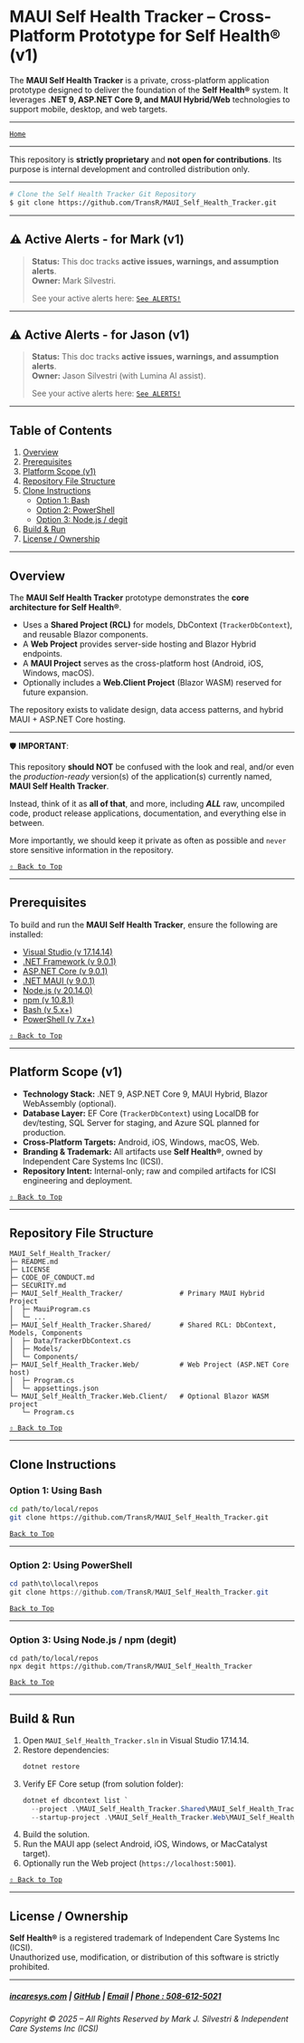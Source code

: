 # MAUI Self Health Tracker – Cross-Platform Prototype for Self Health® (v1)

The **MAUI Self Health Tracker** is a private, cross-platform application prototype designed to deliver the foundation of the **Self Health®** system. It leverages **.NET 9, ASP.NET Core 9, and MAUI Hybrid/Web** technologies to support mobile, desktop, and web targets.  
 
---

[`Home`](./README.md)

---

This repository is **strictly proprietary** and **not open for contributions**. Its purpose is internal development and controlled distribution only.

---

```bash
# Clone the Self Health Tracker Git Repository
$ git clone https://github.com/TransR/MAUI_Self_Health_Tracker.git
```

---

## ⚠️ Active Alerts - for Mark (v1)

> **Status:** This doc tracks **active issues, warnings, and assumption alerts**.  
> **Owner:** Mark Silvestri.  
>
> See your active alerts here: [`See ALERTS!`](../../../../README.md)

 
---

## ⚠️ Active Alerts - for Jason (v1)

> **Status:** This doc tracks **active issues, warnings, and assumption alerts**.  
> **Owner:** Jason Silvestri (with Lumina AI assist).  
>
> See your active alerts here: [`See ALERTS!`](./MAUI_Self_Health_Tracker.Shared/wwwroot/docs/Alerts/README.md)

---

## Table of Contents
1. [Overview](#overview)  
2. [Prerequisites](#prerequisites)  
3. [Platform Scope (v1)](#platform-scope-v1)  
4. [Repository File Structure](#repository-file-structure)  
5. [Clone Instructions](#clone-instructions)  
   - [Option 1: Bash](#option-1-using-bash)  
   - [Option 2: PowerShell](#option-2-using-powershell)  
   - [Option 3: Node.js / degit](#option-3-using-node-or-npm-degit)  
6. [Build & Run](#build--run)  
7. [License / Ownership](#license--ownership)

---

## Overview

The **MAUI Self Health Tracker** prototype demonstrates the **core architecture for Self Health®**.  

- Uses a **Shared Project (RCL)** for models, DbContext (`TrackerDbContext`), and reusable Blazor components.  
- A **Web Project** provides server-side hosting and Blazor Hybrid endpoints.  
- A **MAUI Project** serves as the cross-platform host (Android, iOS, Windows, macOS).  
- Optionally includes a **Web.Client Project** (Blazor WASM) reserved for future expansion.  

The repository exists to validate design, data access patterns, and hybrid MAUI + ASP.NET Core hosting.  

---

🛡️ **IMPORTANT**: 

This repository **should NOT** be confused with the look and real, and/or even the _production-ready_ version(s) of the application(s) currently named, **MAUI Self Health Tracker**. 

Instead, think of it as **all of that**, and more, including **_ALL_** raw, uncompiled code, product release applications, documentation, and everything else in between. 

More importantly, we should keep it private as often as possible and `never` store sensitive information in the repository. 


[`⇧ Back to Top`](#table-of-contents)  

---

## Prerequisites

To build and run the **MAUI Self Health Tracker**, ensure the following are installed:

- [Visual Studio (v 17.14.14)](https://visualstudio.microsoft.com/)  
- [.NET Framework (v 9.0.1)](https://dotnet.microsoft.com/)  
- [ASP.NET Core (v 9.0.1)](https://dotnet.microsoft.com/)  
- [.NET MAUI (v 9.0.1)](https://learn.microsoft.com/dotnet/maui/)  
- [Node.js (v 20.14.0)](https://nodejs.org/)  
- [npm (v 10.8.1)](https://www.npmjs.com/)  
- [Bash (v 5.x+)](https://www.gnu.org/software/bash/)  
- [PowerShell (v 7.x+)](https://learn.microsoft.com/powershell/)  

[`⇧ Back to Top`](#table-of-contents)  

---

## Platform Scope (v1)

- **Technology Stack:** .NET 9, ASP.NET Core 9, MAUI Hybrid, Blazor WebAssembly (optional).  
- **Database Layer:** EF Core (`TrackerDbContext`) using LocalDB for dev/testing, SQL Server for staging, and Azure SQL planned for production.  
- **Cross-Platform Targets:** Android, iOS, Windows, macOS, Web.  
- **Branding & Trademark:** All artifacts use **Self Health®**, owned by Independent Care Systems Inc (ICSI).  
- **Repository Intent:** Internal-only; raw and compiled artifacts for ICSI engineering and deployment.  

[`⇧ Back to Top`](#table-of-contents)  

---

## Repository File Structure

```text
MAUI_Self_Health_Tracker/
├─ README.md
├─ LICENSE
├─ CODE_OF_CONDUCT.md
├─ SECURITY.md
├─ MAUI_Self_Health_Tracker/              # Primary MAUI Hybrid Project
│  ├─ MauiProgram.cs
│  └─ ...
├─ MAUI_Self_Health_Tracker.Shared/       # Shared RCL: DbContext, Models, Components
│  ├─ Data/TrackerDbContext.cs
│  ├─ Models/
│  └─ Components/
├─ MAUI_Self_Health_Tracker.Web/          # Web Project (ASP.NET Core host)
│  ├─ Program.cs
│  └─ appsettings.json
└─ MAUI_Self_Health_Tracker.Web.Client/   # Optional Blazor WASM project
   └─ Program.cs
```

[`⇧ Back to Top`](#table-of-contents)  

---

## Clone Instructions

### **Option 1: Using Bash**
```bash
cd path/to/local/repos
git clone https://github.com/TransR/MAUI_Self_Health_Tracker.git
```

[`Back to Top`](#clone-instructions)  

---

### **Option 2: Using PowerShell**
```powershell
cd path\to\local\repos
git clone https://github.com/TransR/MAUI_Self_Health_Tracker.git
```

[`Back to Top`](#clone-instructions)  

---

### **Option 3: Using Node.js / npm (degit)**
```shell
cd path/to/local/repos
npx degit https://github.com/TransR/MAUI_Self_Health_Tracker
```

[`Back to Top`](#clone-instructions)  

---

## Build & Run

1. Open `MAUI_Self_Health_Tracker.sln` in Visual Studio 17.14.14.  
2. Restore dependencies:
   ```powershell
   dotnet restore
   ```
3. Verify EF Core setup (from solution folder):
   ```powershell
   dotnet ef dbcontext list `
     --project .\MAUI_Self_Health_Tracker.Shared\MAUI_Self_Health_Tracker.Shared.csproj `
     --startup-project .\MAUI_Self_Health_Tracker.Web\MAUI_Self_Health_Tracker.Web.csproj
   ```
4. Build the solution.  
5. Run the MAUI app (select Android, iOS, Windows, or MacCatalyst target).  
6. Optionally run the Web project (`https://localhost:5001`).  

[`⇧ Back to Top`](#table-of-contents)  

---

## License / Ownership

**Self Health®** is a registered trademark of Independent Care Systems Inc (ICSI).  
Unauthorized use, modification, or distribution of this software is strictly prohibited.

---

##### [incaresys.com](https://incaresys.com/) | [GitHub](https://github.com/TransR/MAUI_Self_Health_Tracker) | [Email](mailto:marks@incaresys.com) | [Phone : 508-612-5021](phoneto:508-612-5021)

###### Copyright © 2025 – All Rights Reserved by Mark J. Silvestri & Independent Care Systems Inc (ICSI)
